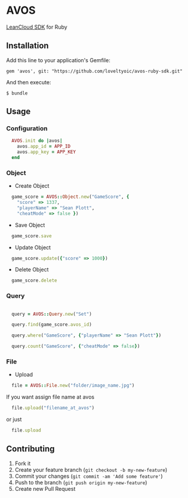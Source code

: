 # AVOS

[LeanCloud SDK](https://cn.avoscloud.com/docs/rest_api.html) for Ruby

## Installation

Add this line to your application's Gemfile:

    gem 'avos', git: "https://github.com/loveltyoic/avos-ruby-sdk.git"

And then execute:

    $ bundle

## Usage

### Configuration

```ruby
  AVOS.init do |avos|
    avos.app_id = APP_ID
    avos.app_key = APP_KEY
  end
```

### Object
+ Create Object
```ruby
  game_score = AVOS::Object.new("GameScore", {
    "score" => 1337,
    "playerName" => "Sean Plott",
    "cheatMode" => false })
```
+ Save Object
```ruby
  game_score.save
```
+ Update Object
```ruby
  game_score.update({"score" => 1000})
```
+ Delete Object
```ruby
  game_score.delete
```

### Query

```ruby
  
  query = AVOS::Query.new("Set")

  query.find(game_score.avos_id)

  query.where("GameScore", {"playerName" => "Sean Plott"})

  query.count("GameScore", {"cheatMode" => false})
```
### File

+ Upload
```ruby
  file = AVOS::File.new("folder/image_name.jpg")
```  
  If you want assign file name at avos
```ruby
  file.upload("filename_at_avos")
```
  or just
```ruby
  file.upload
```

## Contributing

1. Fork it
2. Create your feature branch (`git checkout -b my-new-feature`)
3. Commit your changes (`git commit -am 'Add some feature'`)
4. Push to the branch (`git push origin my-new-feature`)
5. Create new Pull Request

